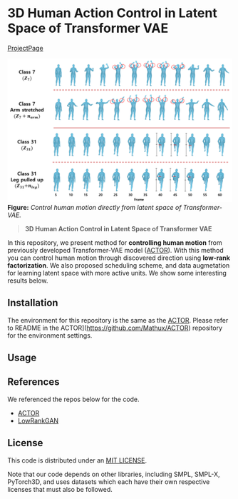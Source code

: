 # 3D Human Action Control in Latent Space of Transformer VAE
[ProjectPage](https://anonymous.4open.science/w/Motion_Control-3229/)

![image](./docs/assets/UESTC.png)
**Figure:** *Control human motion directly from latent space of Transformer-VAE.*

> **3D Human Action Control in Latent Space of Transformer VAE** <br>

In this repository, we present method for **controlling human motion** from previously developed Transformer-VAE model ([ACTOR](https://github.com/Mathux/ACTOR)). With this method you can control human motion through discovered direction using **low-rank factorization**. We also proposed scheduling scheme, and data augmetation for learning latent space with more active units. We show some interesting results below.

## Installation
The environment for this repository is the same as the [ACTOR](https://github.com/Mathux/ACTOR). Please refer to README in the ACTOR](https://github.com/Mathux/ACTOR) repository for the environment settings.

## Usage


## References
We referenced the repos below for the code.

* [ACTOR](https://github.com/Mathux/ACTOR)
* [LowRankGAN](https://github.com/zhujiapeng/LowRankGAN)



## License
This code is distributed under an [MIT LICENSE](LICENSE).

Note that our code depends on other libraries, including SMPL, SMPL-X, PyTorch3D, and uses datasets which each have their own respective licenses that must also be followed.

